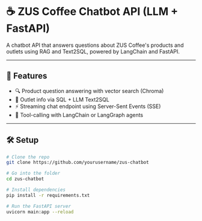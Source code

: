 # ☕ ZUS Coffee Chatbot API (LLM + FastAPI)

A chatbot API that answers questions about ZUS Coffee's products and outlets using RAG and Text2SQL, powered by LangChain and FastAPI.

---

## 🚀 Features

- 🔍 Product question answering with vector search (Chroma)
- 🧠 Outlet info via SQL + LLM Text2SQL
- ⚡ Streaming chat endpoint using Server-Sent Events (SSE)
- 🤖 Tool-calling with LangChain or LangGraph agents

---

## 🛠️ Setup

```bash
# Clone the repo
git clone https://github.com/yourusername/zus-chatbot

# Go into the folder
cd zus-chatbot

# Install dependencies
pip install -r requirements.txt

# Run the FastAPI server
uvicorn main:app --reload
